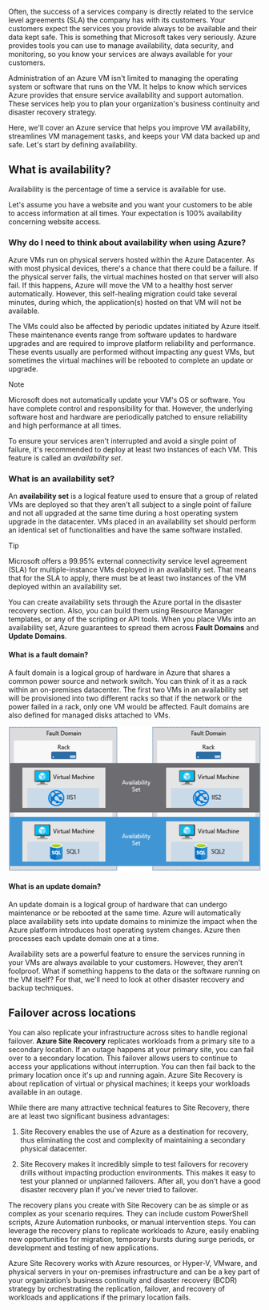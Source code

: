 Often, the success of a services company is directly related to the service level agreements (SLA) the company has with its customers. Your customers expect the services you provide always to be available and their data kept safe. This is something that Microsoft takes very seriously. Azure provides tools you can use to manage availability, data security, and monitoring, so you know your services are always available for your customers.

Administration of an Azure VM isn't limited to managing the operating system or software that runs on the VM. It helps to know which services Azure provides that ensure service availability and support automation. These services help you to plan your organization's business continuity and disaster recovery strategy.

Here, we'll cover an Azure service that helps you improve VM availability, streamlines VM management tasks, and keeps your VM data backed up and safe. Let's start by defining availability.

## What is availability?

Availability is the percentage of time a service is available for use.

Let's assume you have a website and you want your customers to be able to access information at all times. Your expectation is 100% availability concerning website access.

### Why do I need to think about availability when using Azure?

Azure VMs run on physical servers hosted within the Azure Datacenter. As with most physical devices, there's a chance that there could be a failure. If the physical server fails, the virtual machines hosted on that server will also fail. If this happens, Azure will move the VM to a healthy host server automatically. However, this self-healing migration could take several minutes, during which, the application(s) hosted on that VM will not be available.

The VMs could also be affected by periodic updates initiated by Azure itself. These maintenance events range from software updates to hardware upgrades and are required to improve platform reliability and performance. These events usually are performed without impacting any guest VMs, but sometimes the virtual machines will be rebooted to complete an update or upgrade.

> [!NOTE]
> Microsoft does not automatically update your VM's OS or software. You have complete control and responsibility for that. However, the underlying software host and hardware are periodically patched to ensure reliability and high performance at all times.

To ensure your services aren't interrupted and avoid a single point of failure, it's recommended to deploy at least two instances of each VM. This feature is called an _availability set_.

### What is an availability set?

An **availability set** is a logical feature used to ensure that a group of related VMs are deployed so that they aren't all subject to a single point of failure and not all upgraded at the same time during a host operating system upgrade in the datacenter. VMs placed in an availability set should perform an identical set of functionalities and have the same software installed.

> [!TIP]
> Microsoft offers a 99.95% external connectivity service level agreement (SLA) for multiple-instance VMs deployed in an availability set. That means that for the SLA to apply, there must be at least two instances of the VM deployed within an availability set. 

You can create availability sets through the Azure portal in the disaster recovery section. Also, you can build them using Resource Manager templates, or any of the scripting or API tools. When you place VMs into an availability set, Azure guarantees to spread them across **Fault Domains** and **Update Domains**.

#### What is a fault domain?

A fault domain is a logical group of hardware in Azure that shares a common power source and network switch. You can think of it as a rack within an on-premises datacenter. The first two VMs in an availability set will be provisioned into two different racks so that if the network or the power failed in a rack, only one VM would be affected. Fault domains are also defined for managed disks attached to VMs.

![An illustration showing two fault domains with two virtual machines each. The two top virtual machines from each fault domain host Internet information service and are part of a common availability set. The next two virtual machines in each domain host SQL database and are part of another availability set.](../media/5-fault-domains.png)

#### What is an update domain?

An update domain is a logical group of hardware that can undergo maintenance or be rebooted at the same time. Azure will automatically place availability sets into update domains to minimize the impact when the Azure platform introduces host operating system changes. Azure then processes each update domain one at a time.

Availability sets are a powerful feature to ensure the services running in your VMs are always available to your customers. However, they aren't foolproof. What if something happens to the data or the software running on the VM itself? For that, we'll need to look at other disaster recovery and backup techniques.

## Failover across locations

You can also replicate your infrastructure across sites to handle regional failover. **Azure Site Recovery**  replicates workloads from a primary site to a secondary location. If an outage happens at your primary site, you can fail over to a secondary location. This failover allows users to continue to access your applications without interruption. You can then fail back to the primary location once it's up and running again. Azure Site Recovery is about replication of virtual or physical machines; it keeps your workloads available in an outage.

While there are many attractive technical features to Site Recovery, there are at least two significant business advantages:

1. Site Recovery enables the use of Azure as a destination for recovery, thus eliminating the cost and complexity of maintaining a secondary physical datacenter.

2. Site Recovery makes it incredibly simple to test failovers for recovery drills without impacting production environments. This makes it easy to test your planned or unplanned failovers. After all, you don’t have a good disaster recovery plan if you’ve never tried to failover.

The recovery plans you create with Site Recovery can be as simple or as complex as your scenario requires. They can include custom PowerShell scripts, Azure Automation runbooks, or manual intervention steps. You can leverage the recovery plans to replicate workloads to Azure, easily enabling new opportunities for migration, temporary bursts during surge periods, or development and testing of new applications.

Azure Site Recovery works with Azure resources, or Hyper-V, VMware, and physical servers in your on-premises infrastructure and can be a key part of your organization’s business continuity and disaster recovery (BCDR) strategy by orchestrating the replication, failover, and recovery of workloads and applications if the primary location fails.
